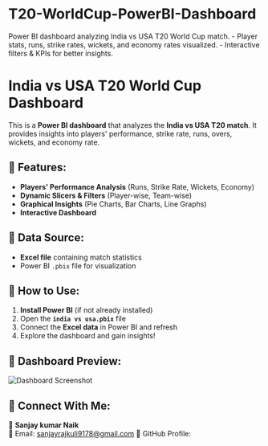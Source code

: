 # T20-WorldCup-PowerBI-Dashboard
Power BI dashboard analyzing India vs USA T20 World Cup match.   - Player stats, runs, strike rates, wickets, and economy rates visualized.   - Interactive filters &amp; KPIs for better insights.
# India vs USA T20 World Cup Dashboard  

This is a **Power BI dashboard** that analyzes the **India vs USA T20 match**. It provides insights into players' performance, strike rate, runs, overs, wickets, and economy rate.  

## 📌 Features:  
- **Players' Performance Analysis** (Runs, Strike Rate, Wickets, Economy)  
- **Dynamic Slicers & Filters** (Player-wise, Team-wise)  
- **Graphical Insights** (Pie Charts, Bar Charts, Line Graphs)  
- **Interactive Dashboard**  

## 📂 Data Source:  
- **Excel file** containing match statistics  
- Power BI `.pbix` file for visualization  

## 🚀 How to Use:  
1. **Install Power BI** (if not already installed)  
2. Open the **`india vs usa.pbix`** file  
3. Connect the **Excel data** in Power BI and refresh  
4. Explore the dashboard and gain insights!  

## 📸 Dashboard Preview:  
![Dashboard Screenshot](./Capture-india-vs-usa.PNG)  

## 🔗 Connect With Me:  
👤 **Sanjay kumar Naik**  
📧 Email: sanjayrajkuli9178@gmail.com 
📌 GitHub Profile: 
